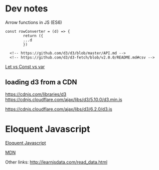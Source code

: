 # Dev notes



Arrow functions in JS (ES6)
```
const rowConverter = (d) => {
        return ({
        ...d
        })

```


      <!-- https://github.com/d3/d3/blob/master/API.md -->
      <!-- https://github.com/d3/d3-fetch/blob/v2.0.0/README.md#csv --> 



[Let vs Const vs var](https://developer.mozilla.org/en-US/docs/Web/JavaScript/Reference/Statements/let)


## loading d3 from a CDN

https://cdnjs.com/libraries/d3
https://cdnjs.cloudflare.com/ajax/libs/d3/5.10.0/d3.min.js

https://cdnjs.cloudflare.com/ajax/libs/d3/6.2.0/d3.js


# Eloquent Javascript
[Eloquent Javascript](https://eloquentjavascript.net)


[MDN](https://developer.mozilla.org/en-US/docs/Web/JavaScript)






Other links:
http://learnjsdata.com/read_data.html
